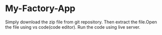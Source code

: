 # My-Factory-App

Simply download the zip file from git repository.
Then extract the file.Open the file using vs code(code editor).
Run the code using live server.
